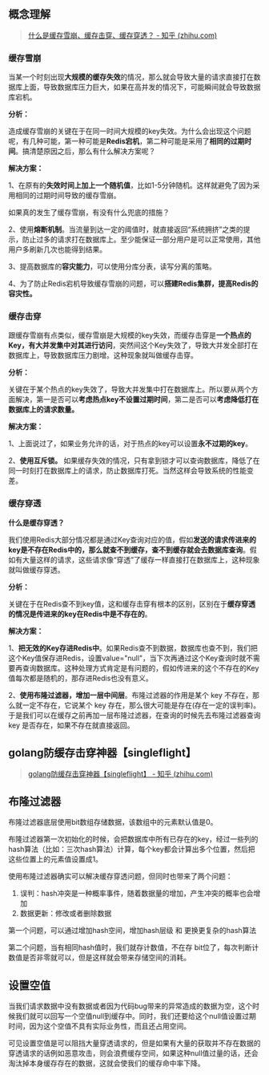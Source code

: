 ## 概念理解
> [什么是缓存雪崩、缓存击穿、缓存穿透？ - 知乎 (zhihu.com)](https://zhuanlan.zhihu.com/p/346651831)
### 缓存雪崩

当某一个时刻出现**大规模的缓存失效**的情况，那么就会导致大量的请求直接打在数据库上面，导致数据库压力巨大，如果在高并发的情况下，可能瞬间就会导致数据库宕机。

**分析：**

造成缓存雪崩的关键在于在同一时间大规模的key失效。为什么会出现这个问题呢，有几种可能，第一种可能是**Redis宕机**，第二种可能是采用了**相同的过期时间**。搞清楚原因之后，那么有什么解决方案呢？

**解决方案：**

1、在原有的**失效时间上加上一个随机值**，比如1-5分钟随机。这样就避免了因为采用相同的过期时间导致的缓存雪崩。

如果真的发生了缓存雪崩，有没有什么兜底的措施？

2、使用**熔断机制**。当流量到达一定的阈值时，就直接返回“系统拥挤”之类的提示，防止过多的请求打在数据库上。至少能保证一部分用户是可以正常使用，其他用户多刷新几次也能得到结果。

3、提高数据库的**容灾能力**，可以使用分库分表，读写分离的策略。

4、为了防止Redis宕机导致缓存雪崩的问题，可以**搭建Redis集群，提高Redis的容灾性。**

### 缓存击穿

跟缓存雪崩有点类似，缓存雪崩是大规模的key失效，而缓存击穿是**一个热点的Key，有大并发集中对其进行访问**，突然间这个Key失效了，导致大并发全部打在数据库上，导致数据库压力剧增。这种现象就叫做缓存击穿。

**分析：**

关键在于某个热点的key失效了，导致大并发集中打在数据库上。所以要从两个方面解决，第一是否可以**考虑热点key不设置过期时间**，第二是否可以**考虑降低打在数据库上的请求数量。**

**解决方案：**

1、上面说过了，如果业务允许的话，对于热点的key可以设置**永不过期的key**。

2、**使用互斥锁。** 如果缓存失效的情况，只有拿到锁才可以查询数据库，降低了在同一时刻打在数据库上的请求，防止数据库打死。当然这样会导致系统的性能变差。
### 缓存穿透

**什么是缓存穿透？**

我们使用Redis大部分情况都是通过Key查询对应的值，假如**发送的请求传进来的key是不存在Redis中的，那么就查不到缓存，查不到缓存就会去数据库查询**。假如有大量这样的请求，这些请求像“穿透”了缓存一样直接打在数据库上，这种现象就叫做缓存穿透。

**分析：**

关键在于在Redis查不到key值，这和缓存击穿有根本的区别，区别在于**缓存穿透的情况是传进来的key在Redis中是不存在的**。

**解决方案：**

1、**把无效的Key存进Redis中**。如果Redis查不到数据，数据库也查不到，我们把这个Key值保存进Redis，设置value="null"，当下次再通过这个Key查询时就不需要再查询数据库。这种处理方式肯定是有问题的，假如传进来的这个不存在的Key值每次都是随机的，那存进Redis也没有意义。

2、**使用布隆过滤器，增加一层中间层**。布隆过滤器的作用是某个 key 不存在，那么就一定不存在，它说某个 key 存在，那么很大可能是存在(存在一定的误判率)。于是我们可以在缓存之前再加一层布隆过滤器，在查询的时候先去布隆过滤器查询 key 是否存在，如果不存在就直接返回。

## golang防缓存击穿神器【singleflight】
> [golang防缓存击穿神器【singleflight】 - 知乎 (zhihu.com)](https://zhuanlan.zhihu.com/p/382965636)
## 布隆过滤器
布隆过滤器底层使用bit数组存储数据，该数组中的元素默认值是0。

布隆过滤器第一次初始化的时候，会把数据库中所有已存在的key，经过一些列的hash算法（比如：三次hash算法）计算，每个key都会计算出多个位置，然后把这些位置上的元素值设置成1。

使用布隆过滤器确实可以解决缓存穿透问题，但同时也带来了两个问题：

1. 误判：hash冲突是一种概率事件，随着数据量的增加，产生冲突的概率也会增加
2. 数据更新：修改或者删除数据

第一个问题，可以通过增加hash空间，增加hash层级 和 更换更复杂的hash算法

第二个问题，当有相同hash值时，我们就存计数值，不在存 bit位了，每次判断计数值是否非零就可以，但是这样就会带来存储空间的消耗。

## 设置空值

当我们请求数据中没有数据或者因为代码bug带来的异常造成的数据为空，这个时候我们就可以回写一个空值null到缓存中。同时，我们还要给这个null值设置过期时间，因为这个空值不具有实际业务性，而且还占用空间。

可见设置空值是可以阻挡大量穿透请求的，但是如果有大量的获取并不存在数据的穿透请求的话例如恶意攻击，则会浪费缓存空间，如果这种null值过量的话，还会淘汰掉本身缓存存在的数据，这就会使我们的缓存命中率下降。